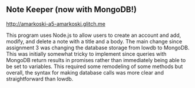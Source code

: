 ## Note Keeper (now with MongoDB!)

http://amarkoski-a5-amarkoski.glitch.me

This program uses Node.js to allow users to create an account and add, modify, and delete a note with a title and a body. The main change since assignment 3 was changing the database storage from lowdb to MongoDB. This was initially somewhat tricky to implement since queries with MongoDB return results in promises rather than immediately being able to be set to variables. This required some remodeling of some methods but overall, the syntax for making database calls was more clear and straightforward than lowdb.

